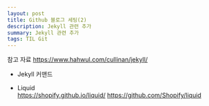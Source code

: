 ```yaml
---
layout: post
title: Github 블로그 세팅(2)
description: Jekyll 관련 추가
summary: Jekyll 관련 추가
tags: TIL Git
---
```


참고 자료
<https://www.hahwul.com/cullinan/jekyll/>

- Jekyll 커맨드

- Liquid  
    <https://shopify.github.io/liquid/>
    <https://github.com/Shopify/liquid>